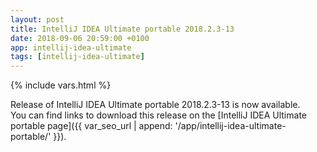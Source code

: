 ```yaml
---
layout: post
title: IntelliJ IDEA Ultimate portable 2018.2.3-13
date: 2018-09-06 20:59:00 +0100
app: intellij-idea-ultimate
tags: [intellij-idea-ultimate]
---
```

{% include vars.html %}

Release of IntelliJ IDEA Ultimate portable 2018.2.3-13 is now available.<br />
You can find links to download this release on the [IntelliJ IDEA Ultimate portable page]({{ var_seo_url | append: '/app/intellij-idea-ultimate-portable/' }}).